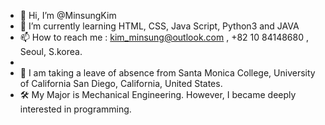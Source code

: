 - 👋 Hi, I’m @MinsungKim
- 🌱 I’m currently learning HTML, CSS, Java Script, Python3 and JAVA
- 📫 How to reach me : kim_minsung@outlook.com , +82 10 84148680 , Seoul, S.korea.
- 
- 🏯 I am taking a leave of absence from Santa Monica College, University of California San Diego, California, United States.
- 🛠 My Major is Mechanical Engineering.  However, I became deeply interested in programming.


